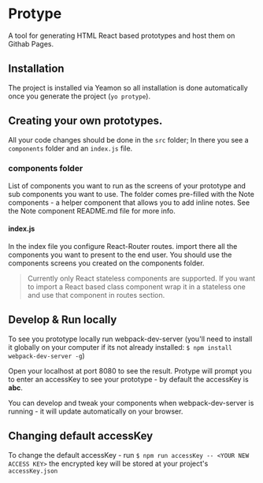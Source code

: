 # Protype

A tool for generating HTML React based prototypes and host them on Githab Pages.

## Installation

The project is installed via Yeamon so all installation is done automatically
once you generate the project (`yo protype`).

## Creating your own prototypes.

All your code changes should be done in the `src` folder;
In there you see a `components` folder and an `index.js` file.

### components folder

List of components you want to run as the screens of your prototype and sub
components you want to use. The folder comes pre-filled with the Note components -
a helper component that allows you to add inline notes. See the Note component README.md
file for more info.

#### index.js

In the index file you configure React-Router routes. import there all the
components you want to present to the end user. You should use the components
screens you created on the components folder.

> Currently only React stateless components are supported.
If you want to import a React based class component wrap it in a stateless one
and use that component in routes section.


## Develop & Run locally

To see you prototype locally run webpack-dev-server
(you'll need to install it globally on your computer if its not already installed:
`$ npm install webpack-dev-server -g`)

Open your localhost at port 8080 to see the result. Protype will prompt you to
enter an accessKey to see your prototype - by default the accessKey is **abc**.

You can develop and tweak your components when webpack-dev-server is running -
it will update automatically on your browser.

## Changing default accessKey

To change the default accessKey -
run `$ npm run accessKey -- <YOUR NEW ACCESS KEY>` the encrypted key
will be stored at your project's `accessKey.json`
